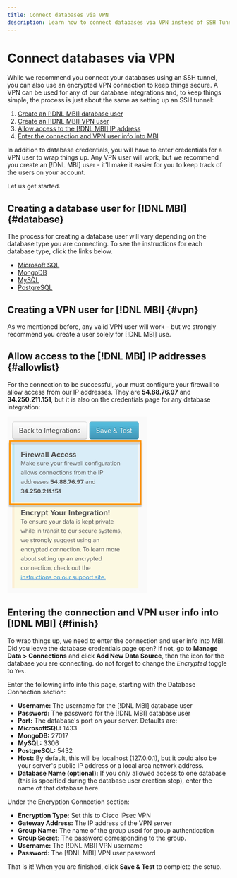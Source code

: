 ```yaml
---
title: Connect databases via VPN
description: Learn how to connect databases via VPN instead of SSH Tunnel.
---
```

# Connect databases via VPN

While we recommend you connect your databases using an SSH tunnel, you can also use an encrypted VPN connection to keep things secure. A VPN can be used for any of our database integrations and, to keep things simple, the process is just about the same as setting up an SSH tunnel:

1. [Create an [!DNL MBI] database user](#database)
1. [Create an [!DNL MBI] VPN user](#vpn)
1. [Allow access to the [!DNL MBI] IP address](#allowlist)
1. [Enter the connection and VPN user info into MBI](#finish)

In addition to database credentials, you will have to enter credentials for a VPN user to wrap things up. Any VPN user will work, but we recommend you create an [!DNL MBI] user - it'll make it easier for you to keep track of the users on your account.

Let us get started.

## Creating a database user for [!DNL MBI] {#database}

The process for creating a database user will vary depending on the database type you are connecting. To see the instructions for each database type, click the links below.

* [Microsoft SQL](../integrations/microsoft-sql-server.md)
* [MongoDB](../integrations/databases-via-a-vpn.md)
* [MySQL](../integrations/mysql-via-a-direct-connection.md)
* [PostgreSQL](../integrations/postgresql.md)

## Creating a VPN user for [!DNL MBI] {#vpn}

As we mentioned before, any valid VPN user will work - but we strongly recommend you create a user solely for [!DNL MBI] use.

## Allow access to the [!DNL MBI] IP addresses {#allowlist}

For the connection to be successful, your must configure your firewall to allow access from our IP addresses. They are **54.88.76.97** and **34.250.211.151**, but it is also on the credentials page for any database integration:

![MBI_Allow_Access_IPs.png](../../../assets/MBI_allow_access_IPs.png)

## Entering the connection and VPN user info into [!DNL MBI] {#finish}

To wrap things up, we need to enter the connection and user info into MBI. Did you leave the database credentials page open? If not, go to **Manage Data > Connections** and click **Add New Data Source**, then the icon for the database you are connecting. do not forget to change the _Encrypted_ toggle to `Yes`.

Enter the following info into this page, starting with the Database Connection section:

* **Username:** The username for the [!DNL MBI] database user
* **Password:** The password for the [!DNL MBI] database user
* **Port:** The database's port on your server. Defaults are:
* **MicrosoftSQL:** 1433
* **MongoDB:** 27017
* **MySQL:** 3306
* **PostgreSQL:** 5432
* **Host:** By default, this will be localhost (127.0.0.1), but it could also be your server's public IP address or a local area network address.
* **Database Name (optional):** If you only allowed access to one database (this is specified during the database user creation step), enter the name of that database here.

Under the Encryption Connection section:

* **Encryption Type:** Set this to Cisco IPsec VPN
* **Gateway Address:** The IP address of the VPN server
* **Group Name:** The name of the group used for group authentication
* **Group Secret:** The password corresponding to the group.
* **Username:** The [!DNL MBI] VPN username
* **Password:** The [!DNL MBI] VPN user password

That is it! When you are finished, click **Save & Test** to complete the setup.
